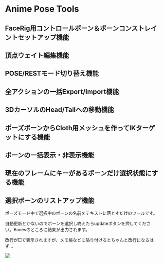# Anime Pose Tools

## FaceRig用コントロールボーン＆ボーンコンストレイントセットアップ機能

## 頂点ウェイト編集機能

## POSE/RESTモード切り替え機能

## 全アクションの一括Export/Import機能

## 3DカーソルのHead/Tailへの移動機能

## ポーズボーンからCloth用メッシュを作ってIKターゲットにする機能

## ボーンの一括表示・非表示機能

## 現在のフレームにキーがあるボーンだけ選択状態にする機能

## 選択ボーンのリストアップ機能


ポーズモード中で選択中のボーンの名前をテキストに落とすだけのツールです。

自動更新とかないのでボーンを選択し終えたらupdateボタンを押してください。Bonesのところに結果が出力されます。

改行が□で表示されますが、メモ帳などに貼り付けるとちゃんと改行になるはず…

<img src="https://github.com/oja-bitterlife/AnimePoseTools/blob/main/screenshot/selected_bone_list.png">


